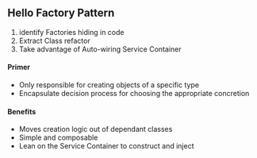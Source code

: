 ## Hello Factory Pattern 

1. identify Factories hiding in code 
2. Extract Class refactor 
3. Take advantage of Auto-wiring Service Container

#### Primer

- Only responsible for creating objects of a specific type
- Encapsulate decision process for choosing the appropriate concretion

#### Benefits

- Moves creation logic out of dependant classes
- Simple and composable
- Lean on the Service Container to construct and inject



